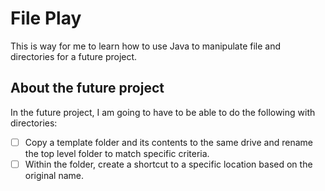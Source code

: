 # File Play
This is way for me to learn how to use Java to manipulate file and directories for a future project.

## About the future project
In the future project, I am going to have to be able to do the following with directories:
  * [ ] Copy a template folder and its contents to the same drive and rename the top level folder to match specific criteria.
  * [ ] Within the folder, create a shortcut to a specific location based on the original name.